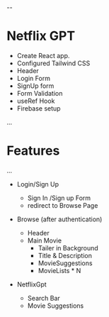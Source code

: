 --

# Netflix GPT

- Create React app.
- Configured Tailwind CSS
- Header
- Login Form
- SignUp form
- Form Validation
- useRef Hook
- Firebase setup


...

# Features

...

- Login/Sign Up

  - Sign In /Sign up Form
  - redirect to Browse Page

- Browse (after authentication)

  - Header
  - Main Movie
    - Tailer in Background
    - Title & Description
    - MovieSuggestions
    - MovieLists \* N

- NetflixGpt
  - Search Bar
  - Movie Suggestions
